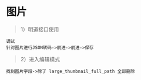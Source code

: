 # 图片

> 1）明道接口使用
```
调试
针对图片进行JSON转码->前进->前进->保存
```
> 2）进入编辑模式
```
找到图片字段->除了 large_thumbnail_full_path 全部删除
```